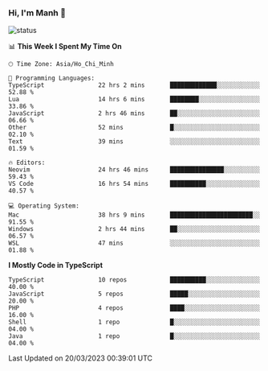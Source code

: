 ### Hi, I'm Manh 👋

![status](https://badge.stateful.com/manhhn01/status.svg)

<!--START_SECTION:waka-->
📊 **This Week I Spent My Time On** 

```text
🕑︎ Time Zone: Asia/Ho_Chi_Minh

💬 Programming Languages: 
TypeScript               22 hrs 2 mins       █████████████░░░░░░░░░░░░   52.88 % 
Lua                      14 hrs 6 mins       ████████░░░░░░░░░░░░░░░░░   33.86 % 
JavaScript               2 hrs 46 mins       ██░░░░░░░░░░░░░░░░░░░░░░░   06.66 % 
Other                    52 mins             █░░░░░░░░░░░░░░░░░░░░░░░░   02.10 % 
Text                     39 mins             ░░░░░░░░░░░░░░░░░░░░░░░░░   01.59 % 

🔥 Editors: 
Neovim                   24 hrs 46 mins      ███████████████░░░░░░░░░░   59.43 % 
VS Code                  16 hrs 54 mins      ██████████░░░░░░░░░░░░░░░   40.57 % 

💻 Operating System: 
Mac                      38 hrs 9 mins       ███████████████████████░░   91.55 % 
Windows                  2 hrs 44 mins       ██░░░░░░░░░░░░░░░░░░░░░░░   06.57 % 
WSL                      47 mins             ░░░░░░░░░░░░░░░░░░░░░░░░░   01.88 % 
```

**I Mostly Code in TypeScript** 

```text
TypeScript               10 repos            ██████████░░░░░░░░░░░░░░░   40.00 % 
JavaScript               5 repos             █████░░░░░░░░░░░░░░░░░░░░   20.00 % 
PHP                      4 repos             ████░░░░░░░░░░░░░░░░░░░░░   16.00 % 
Shell                    1 repo              █░░░░░░░░░░░░░░░░░░░░░░░░   04.00 % 
Java                     1 repo              █░░░░░░░░░░░░░░░░░░░░░░░░   04.00 % 
```




 Last Updated on 20/03/2023 00:39:01 UTC
<!--END_SECTION:waka-->
